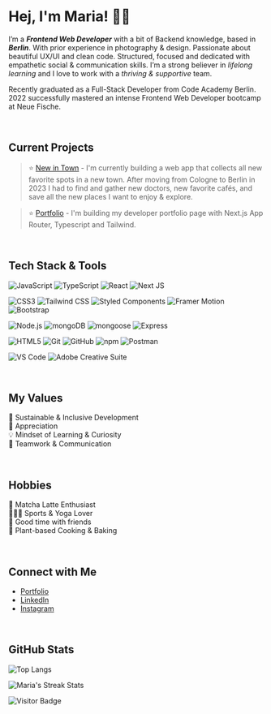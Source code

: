 # Hej, I'm Maria! 👋🏻

I’m a **_Frontend Web Developer_** with a bit of Backend knowledge, based in **_Berlin_**. With prior experience in photography & design. Passionate about beautiful UX/UI and clean code. Structured, focused and dedicated with empathetic social & communication skills. I’m a strong believer in _lifelong learning_ and I love to work with a _thriving & supportive_ team.

Recently graduated as a Full-Stack Developer from Code Academy Berlin. 2022 successfully mastered an intense Frontend Web Developer bootcamp at Neue Fische.

<br />

## Current Projects
> ⭐️ [New in Town](https://github.com/marialitwa/mern-new-in-town) - I'm currently building a web app that collects all new favorite spots in a new town. After moving from Cologne to Berlin in 2023 I had to find and gather new doctors, new favorite cafés, and save all the new places I want to enjoy & explore. 

> ⭐️ [Portfolio](https://github.com/marialitwa/portfolio-web-developer) - I'm building my developer portfolio page with Next.js App Router, Typescript and Tailwind. 

<br />

## Tech Stack & Tools

![JavaScript](https://img.shields.io/badge/javascript-black?style=for-the-badge&logo=javascript&logoColor=white)
![TypeScript](https://img.shields.io/badge/typescript-black?style=for-the-badge&logo=typescript&logoColor=white) 
![React](https://img.shields.io/badge/react-black?style=for-the-badge&logo=react&logoColor=white) 
![Next JS](https://img.shields.io/badge/Next_JS-black?style=for-the-badge&logo=next.js&logoColor=white)

![CSS3](https://img.shields.io/badge/css3-purple?style=for-the-badge&logo=css3&logoColor=white)
![Tailwind CSS](https://img.shields.io/badge/tailwind_css-purple?style=for-the-badge&logo=tailwindcss&logoColor=white)
![Styled Components](https://img.shields.io/badge/styled_components-purple?style=for-the-badge&logo=styledcomponents&logoColor=white)
![Framer Motion](https://img.shields.io/badge/framer_motion-purple?style=for-the-badge&logo=framermotion&logoColor=white)
![Bootstrap](https://img.shields.io/badge/bootstrap-purple?style=for-the-badge&logo=bootstrap&logoColor=white)

![Node.js](https://img.shields.io/badge/node-darkgreen?style=for-the-badge&logo=node.js&logoColor=white) 
![mongoDB](https://img.shields.io/badge/mongodb-darkgreen?style=for-the-badge&logo=mongodb&logoColor=white) 
![mongoose](https://img.shields.io/badge/mongoose-darkgreen?style=for-the-badge&logo=mongoose&logoColor=white) 
![Express](https://img.shields.io/badge/express-darkgreen?style=for-the-badge&logo=express&logoColor=white)

![HTML5](https://img.shields.io/badge/html5-blue?style=for-the-badge&logo=html5&logoColor=white) 
![Git](https://img.shields.io/badge/git-blue?style=for-the-badge&logo=git&logoColor=white)
![GitHub](https://img.shields.io/badge/github-blue?style=for-the-badge&logo=github&logoColor=white)
![npm](https://img.shields.io/badge/npm-blue?style=for-the-badge&logo=npm&logoColor=white)
![Postman](https://img.shields.io/badge/postman-blue?style=for-the-badge&logo=postman&logoColor=white)

![VS Code](https://img.shields.io/badge/VS_code-darkblue?style=for-the-badge&logo=visualstudiocode&logoColor=white) 
![Adobe Creative Suite](https://img.shields.io/badge/adobe_creative_suite-darkblue?style=for-the-badge&logo=adobe&logoColor=white) 

<br />

## My Values
🌳 Sustainable & Inclusive Development
<br />
🖤 Appreciation
<br />
💡 Mindset of Learning & Curiosity
<br />
🙌 Teamwork & Communication

<br />

## Hobbies
🍵 Matcha Latte Enthusiast
<br />
🧘🏼‍♀️ Sports & Yoga Lover
<br />
🍕 Good time with friends
<br />
🌱 Plant-based Cooking & Baking

<br />

## Connect with Me
- [Portfolio](https://www.marialitwa.com)
- [LinkedIn](https://www.linkedin.com/in/marialitwa/)
- [Instagram](https://www.instagram.com/marialitwa/)

<br />

## GitHub Stats

![Top Langs](https://github-readme-stats.vercel.app/api/top-langs/?username=marialitwa&theme=react&hide=TeX&layout=compact)

<!--- ![Maria's Streak Stats](https://github-readme-streak-stats.herokuapp.com/?user=marialitwa&theme=react&hide_border=false) --->
![Maria's Streak Stats](https://github-readme-streak-stats.herokuapp.com/?user=marialitwa&theme=react&hide_border=true&date_format=j%20M%5B%20Y%5D&mode=weekly)

![Visitor Badge](https://visitor-badge.laobi.icu/badge?page_id=FelineHuhn.FelineHuhn)




